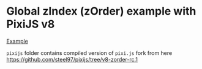 # Global zIndex (zOrder) example with PixiJS v8

[Example](https://steel97.github.io/pixi8-zorder-example/example.html)

`pixijs` folder contains compiled version of `pixi.js` fork from here https://github.com/steel97/pixijs/tree/v8-zorder-rc.1